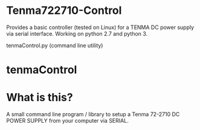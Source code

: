 # Tenma722710-Control

Provides a basic controller (tested on Linux) for a TENMA DC power supply via serial interface. Working on python 2.7 and python 3.

tenmaControl.py (command line utility)

# tenmaControl

# What is this?

A small command line program / library to setup a Tenma 72-2710 DC POWER SUPPLY from your computer via SERIAL.
